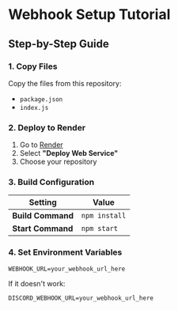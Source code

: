 # Webhook Setup Tutorial

## Step-by-Step Guide

### 1. Copy Files
Copy the files from this repository:
- `package.json`
- `index.js`

### 2. Deploy to Render
1. Go to [Render](https://render.com)
2. Select **"Deploy Web Service"**
3. Choose your repository

### 3. Build Configuration
| Setting          | Value        |
|------------------|-------------|
| **Build Command** | `npm install` |
| **Start Command** | `npm start`   |

### 4. Set Environment Variables
```env
WEBHOOK_URL=your_webhook_url_here 
```
If it doesn't work:
```env
DISCORD_WEBHOOK_URL=your_webhook_url_here
```

